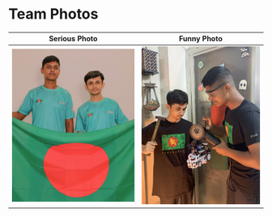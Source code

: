 # Team Photos

| Serious Photo                       | Funny Photo                     |
| ----------------------------------- | ------------------------------- |
| <img alt="serious" width="800px" src="Serious%20photo.JPG" /> | <img alt="funny" width="800px" src="Funny%20photo.JPG" /> |

